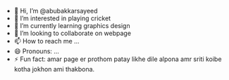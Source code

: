 - 👋 Hi, I’m @abubakkarsayeed
- 👀 I’m interested in playing cricket
- 🌱 I’m currently learning graphics design
- 💞️ I’m looking to collaborate on webpage
- 📫 How to reach me ...
- 😄 Pronouns: ...
- ⚡ Fun fact: amar page er prothom patay likhe dile alpona amr sriti koibe kotha jokhon ami thakbona.

<!---
abubakkarsayeed/abubakkarsayeed is a ✨ special ✨ repository because its `README.md` (this file) appears on your GitHub profile.
You can click the Preview link to take a look at your changes.
--->

